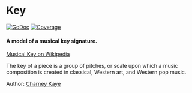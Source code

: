 # Key

[![GoDoc](https://godoc.org/github.com/go-music-theory/music-theory/key?status.svg)](https://godoc.org/github.com/go-music-theory/music-theory/key) [![Coverage](https://img.shields.io/badge/coverage-100%-brightgreen.svg?style=flat)](https://gocover.io/github.com/go-music-theory/music-theory/key)

#### A model of a musical key signature.

[Musical Key on Wikipedia](https://en.wikipedia.org/wiki/Key_(music))

The key of a piece is a group of pitches, or scale upon which a music composition is created in classical, Western art, and Western pop music.

Author: [Charney Kaye](http://w.charney.io)
